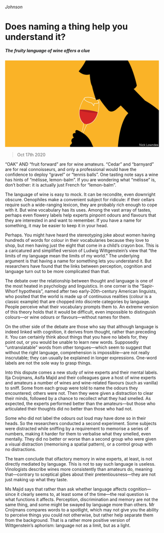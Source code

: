 ###### Johnson

# Does naming a thing help you understand it? 

##### The fruity language of wine offers a clue 

![image](images/20201017_BKD001_0.jpg) 

> Oct 17th 2020 


“OAK” AND “fruit forward” are for wine amateurs. “Cedar” and “barnyard” are for real connoisseurs, and only a professional would have the confidence to deploy “gravel” or “tennis balls”. One tasting note says a wine has hints of “mélisse, lemon-balm”. If you are wondering what “mélisse” is, don’t bother: it is actually just French for “lemon-balm”.


The language of wine is easy to mock. It can be recondite, even downright obscure. Oenophiles make a convenient subject for ridicule: if their cellars require such a wide-ranging lexicon, they are probably rich enough to cope with it. But wine vocabulary has its uses. Among the vast array of tastes, perhaps even flowery labels help experts pinpoint odours and flavours that they are interested in and want to remember. If you have a name for something, it may be easier to keep it in your head.



Perhaps. You might have heard the stereotyping joke about women having hundreds of words for colour in their vocabularies because they love to shop, but men having just the eight that come in a child’s crayon box. This is a caricatured and simplified version of Ludwig Wittgenstein’s view that “the limits of my language mean the limits of my world.” The underlying argument is that having a name for something lets you understand it. But researchers have found that the links between perception, cognition and language turn out to be more complicated than that.


The debate over the relationship between thought and language is one of the most heated in psychology and linguistics. In one corner is the “Sapir-Whorf hypothesis”, named after two early-20th-century American linguists, who posited that the world is made up of continuous realities (colour is a classic example) that are chopped into discrete categories by language. People perceive what their vocabulary prompts them to. An extreme version of this theory holds that it would be difficult, even impossible to distinguish colours—or wine odours or flavours—without names for them.


On the other side of the debate are those who say that although language is indeed linked with cognition, it derives from thought, rather than preceding it. You can certainly think about things that you have no labels for, they point out, or you would be unable to learn new words. Supposedly “untranslatable” words from other tongues—which seem to suggest that without the right language, comprehension is impossible—are not really inscrutable; they can usually be explained in longer expressions. One-word labels are not the sole way to grasp things.


Into this dispute comes a new study of wine experts and their mental labels. Ilja Croijmans, Asifa Majid and their colleagues gave a host of wine experts and amateurs a number of wines and wine-related flavours (such as vanilla) to sniff. Some from each group were told to name the odours they encountered; others were not. Then they were given a distraction to clear their minds, followed by a chance to recollect what they had smelled. As expected, the experts performed better than the amateurs—but those who articulated their thoughts did no better than those who had not.


Some who did not label the odours out loud may have done so in their heads. So the researchers conducted a second experiment. Some subjects were distracted while sniffing by a requirement to memorise a series of numbers, making it harder for them to verbalise what they smelled, even mentally. They did no better or worse than a second group who were given a visual distraction (memorising a spatial pattern), or a control group with no distractions.


The team conclude that olfactory memory in wine experts, at least, is not directly mediated by language. This is not to say such language is useless. Vinologists describe wines more consistently than amateurs do, meaning that—contrary to sceptical gibes about their pretentiousness—they are not just making up what they taste.


Ms Majid says that rather than ask whether language affects cognition—since it clearly seems to, at least some of the time—the real question is what functions it affects. Perception, discrimination and memory are not the same thing, and some might be swayed by language more than others. Mr Croijmans compares words to a spotlight, which may not give you the ability to perceive things you could not otherwise, but rather help separate them from the background. That is a rather more positive version of Wittgenstein’s aphorism: language not as a limit, but as a light.

